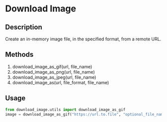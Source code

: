 # Download Image

## Description

Create an in-memory image file, in the specified format, from a remote URL.

## Methods

1. download\_image\_as\_gif(url, file_name)
2. download\_image\_as\_png(url, file_name)
3. download\_image\_as\_jpeg(url, file_name)
4. download\_image\_as(url, file\_format, file\_name)

## Usage

```python
from download_image.utils import download_image_as_gif
image = download_image_as_gif("https://url.to.file", "optional_file_name.gif")
```
